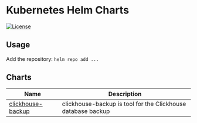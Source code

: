 # Kubernetes Helm Charts

[![License](https://img.shields.io/badge/License-Apache%202.0-blue.svg)](https://opensource.org/licenses/Apache-2.0)

## Usage

Add the repository: `helm repo add ... `

## Charts

| Name                                          | Description                                                  |
|-----------------------------------------------|--------------------------------------------------------------|
| [clickhouse-backup](charts/clickhouse-backup) | clickhouse-backup is tool for the Clickhouse database backup |
